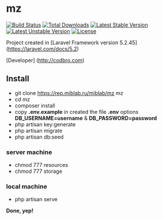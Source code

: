 # mz

[![Build Status](https://travis-ci.org/laravel/framework.svg)](https://travis-ci.org/laravel/framework)
[![Total Downloads](https://poser.pugx.org/laravel/framework/d/total.svg)](https://packagist.org/packages/laravel/framework)
[![Latest Stable Version](https://poser.pugx.org/laravel/framework/v/stable.svg)](https://packagist.org/packages/laravel/framework)
[![Latest Unstable Version](https://poser.pugx.org/laravel/framework/v/unstable.svg)](https://packagist.org/packages/laravel/framework)
[![License](https://poser.pugx.org/laravel/framework/license.svg)](https://packagist.org/packages/laravel/framework)

Project created in [Laravel Framework version 5.2.45] (https://laravel.com/docs/5.2)

[Developer] (http://codbro.com)

## Install

* git clone https://rep.miblab.ru/miblab/mz mz
* cd mz
* composer install
* copy **.env.example** in created the file **.env** options **DB_USERNAME=username** & **DB_PASSWORD=password** 
* php artisan key:generate
* php artisan migrate
* php artisan db:seed

### server machine
* chmod 777 resources
* chmod 777 storage

### local machine
* php artisan serve

**Done, yep!**